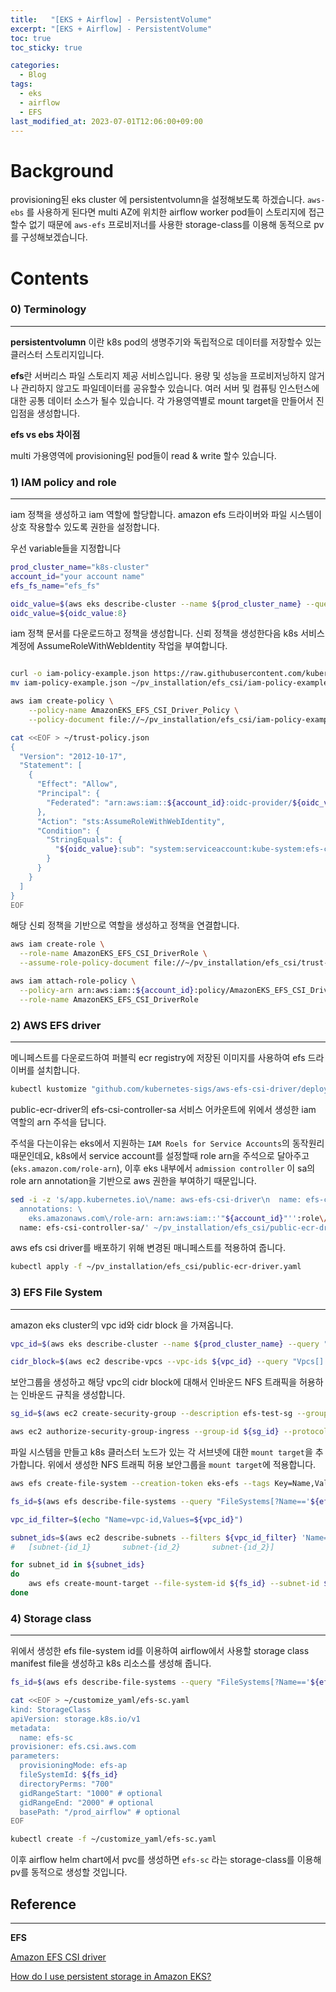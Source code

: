 ```yaml
---
title:   "[EKS + Airflow] - PersistentVolume"
excerpt: "[EKS + Airflow] - PersistentVolume"
toc: true
toc_sticky: true

categories:
  - Blog
tags:
  - eks
  - airflow
  - EFS
last_modified_at: 2023-07-01T12:06:00+09:00
---
```

# Background

provisioning된 eks cluster 에 persistentvolumn을 설정해보도록 하겠습니다.
`aws-ebs` 를 사용하게 된다면 multi AZ에 위치한 airflow worker pod들이 스토리지에 접근할수 없기 때문에 `aws-efs`  프로비저너를 사용한 storage-class를 이용해 동적으로 pv를 구성해보겠습니다.

# Contents

### 0) Terminology

---

**persistentvolumn** 이란 k8s pod의 생명주기와 독립적으로 데이터를 저장할수 있는 클러스터 스토리지입니다.

**efs**란 서버리스 파일 스토리지 제공 서비스입니다. 용량 및 성능을 프로비저닝하지 않거나 관리하지 않고도 파일데이터를 공유할수 있습니다. 여러 서버 및 컴퓨팅 인스턴스에 대한 공통 데이터 소스가 될수 있습니다. 각 가용영역별로 mount target을 만들어서 진입점을 생성합니다.

**efs vs ebs 차이점**

multi 가용영역에 provisioning된 pod들이 read & write 할수 있습니다. 

### 1)  **IAM policy and role**

---

iam 정책을 생성하고 iam 역할에 할당합니다. amazon efs 드라이버와 파일 시스템이 상호 작용할수 있도록 권한을 설정합니다.

우선 variable들을 지정합니다

```bash
prod_cluster_name="k8s-cluster"
account_id="your account name"
efs_fs_name="efs_fs"

oidc_value=$(aws eks describe-cluster --name ${prod_cluster_name} --query "cluster.identity.oidc.issuer" --output text)
oidc_value=${oidc_value:8}
```

iam 정책 문서를 다운로드하고 정책을 생성합니다. 
신뢰 정책을 생성한다음 k8s 서비스 계정에 AssumeRoleWithWebIdentity 작업을 부여합니다.

```bash

curl -o iam-policy-example.json https://raw.githubusercontent.com/kubernetes-sigs/aws-efs-csi-driver/v1.2.0/docs/iam-policy-example.json
mv iam-policy-example.json ~/pv_installation/efs_csi/iam-policy-example.json

aws iam create-policy \
    --policy-name AmazonEKS_EFS_CSI_Driver_Policy \
    --policy-document file://~/pv_installation/efs_csi/iam-policy-example.json

cat <<EOF > ~/trust-policy.json
{
  "Version": "2012-10-17",
  "Statement": [
    {
      "Effect": "Allow",
      "Principal": {
        "Federated": "arn:aws:iam::${account_id}:oidc-provider/${oidc_value}"
      },
      "Action": "sts:AssumeRoleWithWebIdentity",
      "Condition": {
        "StringEquals": {
          "${oidc_value}:sub": "system:serviceaccount:kube-system:efs-csi-controller-sa"
        }
      }
    }
  ]
}
EOF
```

해당 신뢰 정책을 기반으로 역할을 생성하고 정책을 연결합니다.

```bash
aws iam create-role \
  --role-name AmazonEKS_EFS_CSI_DriverRole \
  --assume-role-policy-document file://~/pv_installation/efs_csi/trust-policy.json

aws iam attach-role-policy \
  --policy-arn arn:aws:iam::${account_id}:policy/AmazonEKS_EFS_CSI_Driver_Policy \
  --role-name AmazonEKS_EFS_CSI_DriverRole
```

### 2) AWS EFS driver

---

메니페스트를 다운로드하여 퍼블릭 ecr registry에 저장된 이미지를 사용하여 efs 드라이버를 설치합니다.

```bash
kubectl kustomize "github.com/kubernetes-sigs/aws-efs-csi-driver/deploy/kubernetes/overlays/stable/?ref=release-1.3" > ~/pv_installation/efs_csi/public-ecr-driver.yaml
```

public-ecr-driver의 efs-csi-controller-sa 서비스 어카운트에 위에서 생성한 iam 역할의 arn 주석을 답니다.

주석을 다는이유는 eks에서 지원하는 `IAM Roels for Service Accounts`의 동작원리때문인데요, k8s에서 service account를 설정할때 role arn을 주석으로 달아주고(`eks.amazon.com/role-arn`), 이후 eks 내부에서 `admission controller` 이 sa의 role arn annotation을 기반으로 aws 권한을 부여하기 때문입니다.

```bash
sed -i -z 's/app.kubernetes.io\/name: aws-efs-csi-driver\n  name: efs-csi-controller-sa/app.kubernetes.io\/name: aws-efs-csi-driver \
  annotations: \
    eks.amazonaws.com\/role-arn: arn:aws:iam::'"${account_id}"'':role\/AmazonEKS_EFS_CSI_DriverRole \
  name: efs-csi-controller-sa/' ~/pv_installation/efs_csi/public-ecr-driver.yaml
```

aws efs csi driver를 배포하기 위해 변경된 매니페스트를 적용하여 줍니다.

```bash
kubectl apply -f ~/pv_installation/efs_csi/public-ecr-driver.yaml
```

### 3) EFS File System

---

amazon eks cluster의 vpc id와 cidr block 을 가져옵니다.

```bash
vpc_id=$(aws eks describe-cluster --name ${prod_cluster_name} --query "cluster.resourcesVpcConfig.vpcId" --output text)

cidr_block=$(aws ec2 describe-vpcs --vpc-ids ${vpc_id} --query "Vpcs[].CidrBlock" --output text)
```

보안그룹을 생성하고 해당 vpc의 cidr block에 대해서 인바운드 NFS 트래픽을 허용하는 인바운드 규칙을 생성합니다.

```bash
sg_id=$(aws ec2 create-security-group --description efs-test-sg --group-name efs-sg --vpc-id ${vpc_id} --output text)

aws ec2 authorize-security-group-ingress --group-id ${sg_id} --protocol tcp --port 2049 --cidr ${cidr_block}
```

파일 시스템을 만들고 k8s 클러스터 노드가 있는 각 서브넷에 대한 
`mount target`을 추가합니다. 위에서 생성한 NFS 트래픽 허용 보안그룹을 `mount target`에 적용합니다.

```bash
aws efs create-file-system --creation-token eks-efs --tags Key=Name,Value=${efs_fs_name}

fs_id=$(aws efs describe-file-systems --query "FileSystems[?Name=='${efs_fs_name}'].FileSystemId" --output text)

vpc_id_filter=$(echo "Name=vpc-id,Values=${vpc_id}")

subnet_ids=$(aws ec2 describe-subnets --filters ${vpc_id_filter} 'Name=tag:aws:cloudformation:logical-id,Values=SubnetPublicAPNORTHEAST2A, SubnetPublicAPNORTHEAST2B, SubnetPublicAPNORTHEAST2C, SubnetPublicAPNORTHEAST2D' --query "Subnets[*].SubnetId" --output text)
#	[subnet-{id_1}       subnet-{id_2}       subnet-{id_2}]

for subnet_id in ${subnet_ids}
do
    aws efs create-mount-target --file-system-id ${fs_id} --subnet-id ${subnet_id} --security-group ${sg_id}
done
```

### 4) Storage class

---

위에서 생성한 efs file-system id를 이용하여 airflow에서 사용할 storage class manifest file을 생성하고 k8s 리소스를 생성해 줍니다.

```bash
fs_id=$(aws efs describe-file-systems --query "FileSystems[?Name=='${efs_fs_name}'].FileSystemId" --output text)

cat <<EOF > ~/customize_yaml/efs-sc.yaml
kind: StorageClass
apiVersion: storage.k8s.io/v1
metadata:
  name: efs-sc
provisioner: efs.csi.aws.com
parameters:
  provisioningMode: efs-ap
  fileSystemId: ${fs_id}
  directoryPerms: "700"
  gidRangeStart: "1000" # optional
  gidRangeEnd: "2000" # optional
  basePath: "/prod_airflow" # optional
EOF

kubectl create -f ~/customize_yaml/efs-sc.yaml
```

이후 airflow helm chart에서 pvc를 생성하면 `efs-sc` 라는 storage-class를 이용해 pv를 동적으로 생성할 것입니다.

## Reference

---

**EFS**

[Amazon EFS CSI driver](https://docs.aws.amazon.com/eks/latest/userguide/efs-csi.html)

[How do I use persistent storage in Amazon EKS?](https://repost.aws/ko/knowledge-center/eks-persistent-storage)